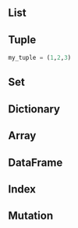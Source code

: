 ## List


## Tuple

```python
my_tuple = (1,2,3)
```

## Set


## Dictionary


## Array


## DataFrame


## Index

## Mutation
